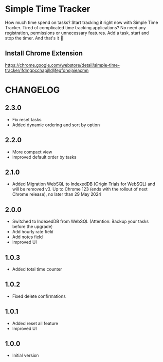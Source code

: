 # Simple Time Tracker

How much time spend on tasks? Start tracking it right now with Simple Time Tracker. Tired of complicated time tracking applications? No need any registration, permissions or unnecessary features. Add a task, start and stop the timer. And that's it 🎉

## Install Chrome Extension

https://chrome.google.com/webstore/detail/simple-time-tracker/ifdmgpcchapjlldljfegfdnojaieacmn

# CHANGELOG

## 2.3.0

- Fix reset tasks
- Added dynamic ordering and sort by option

## 2.2.0

- More compact view
- Improved default order by tasks

## 2.1.0

- Added Migration WebSQL to IndexedDB (Origin Trials for WebSQL) and will be removed v3. Up to Chrome 123 (ends with the rollout of next Chrome release), no later than 29 May 2024

## 2.0.0

- Switched to IndexedDB from WebSQL (Attention: Backup your tasks before the upgrade)
- Add hourly rate field
- Add notes field
- Improved UI

## 1.0.3

- Added total time counter

## 1.0.2

- Fixed delete confirmations

## 1.0.1

- Added reset all feature
- Improved UI

## 1.0.0

- Initial version
